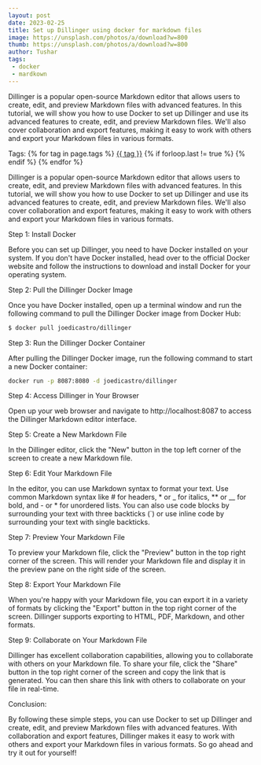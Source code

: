 ```yaml
---
layout: post
date: 2023-02-25
title: Set up Dillinger using docker for markdown files
image: https://unsplash.com/photos/a/download?w=800
thumb: https://unsplash.com/photos/a/download?w=800
author: Tushar
tags:
 - docker
 - mardkown
---
```


Dillinger is a popular open-source Markdown editor that allows users to create, edit, and preview Markdown files with advanced features. In this tutorial, we will show you how to use Docker to set up Dillinger and use its advanced features to create, edit, and preview Markdown files. We'll also cover collaboration and export features, making it easy to work with others and export your Markdown files in various formats.<!-- truncate_here -->
<p>Tags: {% for tag in page.tags %} <a class="mytag" href="/tag/{{ tag }}" title="View posts tagged with &quot;{{ tag }}&quot;">{{ tag }}</a>  {% if forloop.last != true %} {% endif %} {% endfor %} </p>


Dillinger is a popular open-source Markdown editor that allows users to create, edit, and preview Markdown files with advanced features. In this tutorial, we will show you how to use Docker to set up Dillinger and use its advanced features to create, edit, and preview Markdown files. We'll also cover collaboration and export features, making it easy to work with others and export your Markdown files in various formats.

Step 1: Install Docker

Before you can set up Dillinger, you need to have Docker installed on your system. If you don't have Docker installed, head over to the official Docker website and follow the instructions to download and install Docker for your operating system.

Step 2: Pull the Dillinger Docker Image

Once you have Docker installed, open up a terminal window and run the following command to pull the Dillinger Docker image from Docker Hub:

```bash
$ docker pull joedicastro/dillinger
```

Step 3: Run the Dillinger Docker Container

After pulling the Dillinger Docker image, run the following command to start a new Docker container:

```bash
docker run -p 8087:8080 -d joedicastro/dillinger
```

Step 4: Access Dillinger in Your Browser

Open up your web browser and navigate to http://localhost:8087 to access the Dillinger Markdown editor interface.

Step 5: Create a New Markdown File

In the Dillinger editor, click the "New" button in the top left corner of the screen to create a new Markdown file.

Step 6: Edit Your Markdown File

In the editor, you can use Markdown syntax to format your text. Use common Markdown syntax like # for headers, * or _ for italics, ** or __ for bold, and - or * for unordered lists. You can also use code blocks by surrounding your text with three backticks (`) or use inline code by surrounding your text with single backticks.

Step 7: Preview Your Markdown File

To preview your Markdown file, click the "Preview" button in the top right corner of the screen. This will render your Markdown file and display it in the preview pane on the right side of the screen.

Step 8: Export Your Markdown File

When you're happy with your Markdown file, you can export it in a variety of formats by clicking the "Export" button in the top right corner of the screen. Dillinger supports exporting to HTML, PDF, Markdown, and other formats.

Step 9: Collaborate on Your Markdown File

Dillinger has excellent collaboration capabilities, allowing you to collaborate with others on your Markdown file. To share your file, click the "Share" button in the top right corner of the screen and copy the link that is generated. You can then share this link with others to collaborate on your file in real-time.

Conclusion:

By following these simple steps, you can use Docker to set up Dillinger and create, edit, and preview Markdown files with advanced features. With collaboration and export features, Dillinger makes it easy to work with others and export your Markdown files in various formats. So go ahead and try it out for yourself!